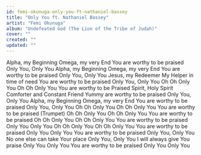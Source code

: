 ```yaml
---
id: femi-okunuga-only-you-ft-nathaniel-bassey
title: "Only You ft. Nathaniel Bassey"
artist: "Femi Okunuga"
album: "Undefeated God (The Lion of the Tribe of Judah)"
cover: ""
created: ""
updated: ""
---
```


Alpha, my Beginning
Omega, my very End
You are worthy to be praised
Only You,  Only You
Alpha, my Beginning
Omega, my very End
You are worthy to be praised
Only You,  Only You
Jesus,  my Redeemer
My Helper in time of need
You are worthy to be praised
Only You, Only You
Oh Oh Only You
Oh Oh Only You
You are worthy to be Praised
Spirit,  Holy Spirit
Comforter and Constant Friend
Yummy are worthy to be praised
Only You, Only You
Alpha, my Beginning
Omega, my very End
You are worthy to be praised
Only You,  Only You
Oh Oh Only You
Oh Oh Only You
You are worthy to be praised
(Trumpet)
Oh Oh Only You
Oh Oh Only You
You are worthy to be praised
Oh Oh Only You
Oh Oh Only You
You are worthy to be praised
Only You Only You
Oh Oh Only You
Oh Oh Only You
You are worthy to be praised
Only You Only You
You are worthy to be praised
Only You,  Only You
No one else can take Your place
Only You, Only You
I will always give You praise
Only You Only You
You are worthy to be praised
Only You Only You